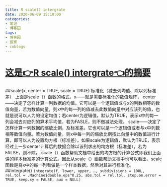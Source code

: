 ```yaml
---
title: R scale() intergrate
date: 2020-06-09 15:10:00
categories:
- 笔记
- 博客园
tags:
- 博客园
- 搬家
- cnblogs
---
```

# [这是👉R scale() intergrate👈的摘要](../../../../2020/06/09/cnblog_13081703/)
<!--more-->
##scale(x, center = TRUE, scale = TRUE) 标准化（减去列均值、除以列标准差）
上面是scale（）函数的格式，x——就是需要标准化的数值矩阵，
center——决定了怎样计算一列数据的均值。它可以是一个逻辑值或与x的列数相等的数值向量，若为数值向量，则x中的每一列的值减去此数值向量中对应该列的值，也就是说可以人为的设定均值；若center为逻辑值，默认为TRUE，表示x中的每一列会减去对应列的算术平均值，若为FASLE，则不做减法处理。
scale——决定了怎样计算一列数据的缩放比例，及标准差。它也可以是一个逻辑值或者与x中列数相等数值向量。若为数值向量，则x中每一列的缩放比例按此向量中的数值进行计算，即可以人为设置均方根（标准差）。如果scale为逻辑值，默认为TRUE，表示经过上一步center计算后的数据会除以该列求出的均方根（标准差），若为FALSE，则不除。
scale（）函数帮助文档中给出的均方根的计算公式即我们上面讲的样本标准差的计算公式。因此从scale（）函数帮助文档中也可以看出，scale函数是将x中的每一列看做是一个样本数据，然后对其进行标准化。
##integrate() ``` integrate(f, lower, upper, …, subdivisions = 100L, rel.tol =
.Machine$double.eps^0.25, abs.tol = rel.tol, stop.on.error = TRUE, keep.xy =
FALSE, aux = NULL) ```


